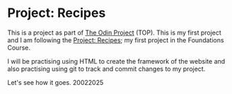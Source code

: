 # Project: Recipes

This is a project as part of [The Odin Project](https://www.theodinproject.com/) (TOP). This is my first project and I am following the [Project: Recipes](https://www.theodinproject.com/lessons/foundations-recipes); my first project in the Foundations Course. 

I will be practising using HTML to create the framework of the website and also practising using git to track and commit changes to my project.

Let's see how it goes. 20022025